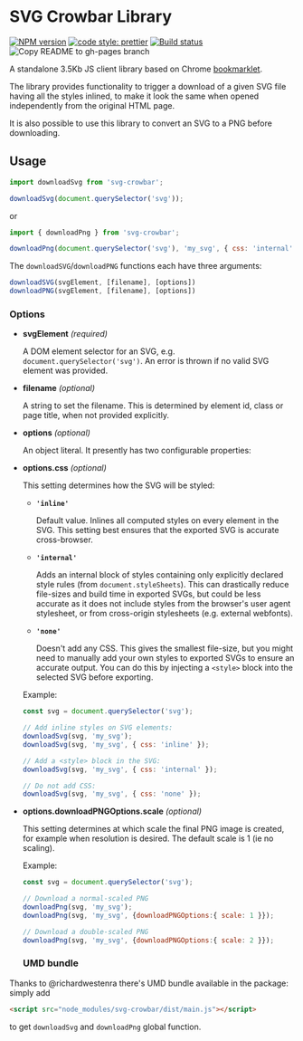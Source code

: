 # SVG Crowbar Library
[![NPM version](https://img.shields.io/npm/v/svg-crowbar.svg)](https://www.npmjs.com/package/svg-crowbar)
[![code style: prettier](https://img.shields.io/badge/code_style-prettier-ff69b4.svg?style=flat-square)](https://github.com/prettier/prettier)
[![Build status](https://github.com/cy6erskunk/svg-crowbar/actions/workflows/node.js.yml/badge.svg)](https://github.com/cy6erskunk/svg-crowbar/actions/workflows/node.js.yml)
![Copy README to gh-pages branch](https://github.com/cy6erskunk/svg-crowbar/workflows/Copy%20README%20to%20gh-pages%20branch/badge.svg)

A standalone 3.5Kb JS client library based on Chrome [bookmarklet](https://nytimes.github.io/svg-crowbar/).

The library provides functionality to trigger a download of a given SVG file having all the styles inlined,
to make it look the same when opened independently from the original HTML page.

It is also possible to use this library to convert an SVG to a PNG before downloading.

## Usage
```javascript
import downloadSvg from 'svg-crowbar';

downloadSvg(document.querySelector('svg'));
```    
or
```javascript
import { downloadPng } from 'svg-crowbar';

downloadPng(document.querySelector('svg'), 'my_svg', { css: 'internal' });
```

The `downloadSVG`/`downloadPNG` functions each have three arguments:

```javascript
downloadSVG(svgElement, [filename], [options])
downloadPNG(svgElement, [filename], [options])
```

### Options

- **svgElement** *(required)*
  
  A DOM element selector for an SVG, e.g. `document.querySelector('svg')`. An error is thrown if no valid SVG element was provided.

- **filename** *(optional)*

  A string to set the filename. This is determined by element id, class or page title, when not provided explicitly.

- **options** *(optional)*

  An object literal. It presently has two configurable properties:

- **options.css** *(optional)*

  This setting determines how the SVG will be styled:

  - **`'inline'`**

    Default value. Inlines all computed styles on every element in the SVG. This setting best ensures that the exported SVG is accurate cross-browser.

  - **`'internal'`**

    Adds an internal block of styles containing only explicitly declared style rules (from `document.styleSheets`). This can drastically reduce file-sizes and build time in exported SVGs, but could be less accurate as it does not include styles from the browser's user agent stylesheet, or from cross-origin stylesheets (e.g. external webfonts).

  - **`'none'`**

    Doesn't add any CSS. This gives the smallest file-size, but you might need to manually add your own styles to exported SVGs to ensure an accurate output. You can do this by injecting a `<style>` block into the selected SVG before exporting.

  Example:
  ```javascript
  const svg = document.querySelector('svg');

  // Add inline styles on SVG elements:
  downloadSvg(svg, 'my_svg'); 
  downloadSvg(svg, 'my_svg', { css: 'inline' });

  // Add a <style> block in the SVG:
  downloadSvg(svg, 'my_svg', { css: 'internal' });

  // Do not add CSS:
  downloadSvg(svg, 'my_svg', { css: 'none' });
  ```

- **options.downloadPNGOptions.scale** *(optional)*

  This setting determines at which scale the final PNG image is created, for example when resolution is desired. The default scale is 1 (ie no scaling).

  Example:
  ```javascript
  const svg = document.querySelector('svg');

  // Download a normal-scaled PNG
  downloadPng(svg, 'my_svg');
  downloadPng(svg, 'my_svg', {downloadPNGOptions:{ scale: 1 }});

  // Download a double-scaled PNG
  downloadPng(svg, 'my_svg', {downloadPNGOptions:{ scale: 2 }});

  ```

  ### UMD bundle

Thanks to @richardwestenra there's UMD bundle available in the package: 
simply add 
```html
<script src="node_modules/svg-crowbar/dist/main.js"></script>
```
to get `downloadSvg` and `downloadPng` global function.